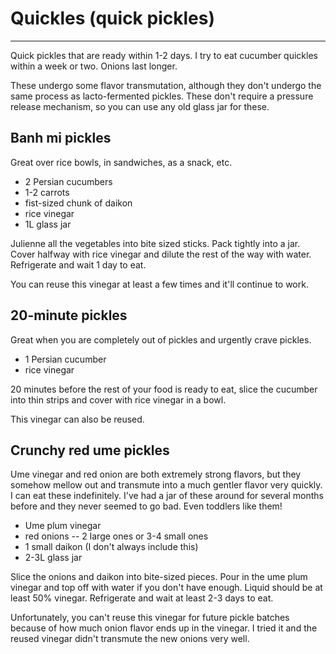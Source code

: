 # Quickles (quick pickles)
-----
Quick pickles that are ready within 1-2 days. I try to eat cucumber quickles within a week or two. Onions last longer. 

These undergo some flavor transmutation, although they don't undergo the same process as lacto-fermented pickles. These don't require a pressure release mechanism, so you can use any old glass jar for these.

## Banh mi pickles
Great over rice bowls, in sandwiches, as a snack, etc.

- 2 Persian cucumbers
- 1-2 carrots
- fist-sized chunk of daikon
- rice vinegar
- 1L glass jar

Julienne all the vegetables into bite sized sticks. Pack tightly into a jar. Cover halfway with rice vinegar and dilute the rest of the way with water. Refrigerate and wait 1 day to eat.

You can reuse this vinegar at least a few times and it'll continue to work.

## 20-minute pickles
Great when you are completely out of pickles and urgently crave pickles.

- 1 Persian cucumber
- rice vinegar

20 minutes before the rest of your food is ready to eat, slice the cucumber into thin strips and cover with rice vinegar in a bowl.

This vinegar can also be reused.

## Crunchy red ume pickles 
Ume vinegar and red onion are both extremely strong flavors, but they somehow mellow out and transmute into a much gentler flavor very quickly. I can eat these indefinitely. I've had a jar of these around for several months before and they never seemed to go bad. Even toddlers like them!

- Ume plum vinegar
- red onions -- 2 large ones or 3-4 small ones
- 1 small daikon (I don't always include this)
- 2-3L glass jar

Slice the onions and daikon into bite-sized pieces. Pour in the ume plum vinegar and top off with water if you don't have enough. Liquid should be at least 50% vinegar. Refrigerate and wait at least 2-3 days to eat.

Unfortunately, you can't reuse this vinegar for future pickle batches because of how much onion flavor ends up in the vinegar. I tried it and the reused vinegar didn't transmute the new onions very well.

